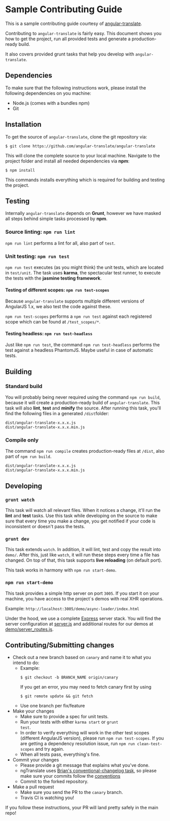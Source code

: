 # Sample Contributing Guide

This is a sample contributing guide courtesy of [angular-translate](https://github.com/angular-translate/angular-translate/blob/master/CONTRIBUTING.md).

Contributing to `angular-translate` is fairly easy. This document shows you how to
get the project, run all provided tests and generate a production-ready build.

It also covers provided grunt tasks that help you develop with `angular-translate`.

## Dependencies

To make sure that the following instructions work, please install the following dependencies
on you machine:

- Node.js (comes with a bundles npm)
- Git

## Installation

To get the source of `angular-translate`, clone the git repository via:

```
$ git clone https://github.com/angular-translate/angular-translate
```

This will clone the complete source to your local machine. Navigate to the project folder
and install all needed dependencies via **npm**:

```
$ npm install
```

This commands installs everything which is required for building and testing the project.

## Testing

Internally `angular-translate` depends on **Grunt**, however we have masked all steps behind
simple tasks processed by **npm**.

### Source linting: `npm run lint`

`npm run lint` performs a lint for all, also part of `test`.

### Unit testing: `npm run test`

`npm run test` executes (as you might think) the unit tests, which are located
in `test/unit`. The task uses **karma**, the spectacular test runner, to execute the tests with
the **jasmine testing framework**.

#### Testing of different scopes: `npm run test-scopes`

Because `angular-translate` supports multiple different versions of AngularJS 1.x, we also test the code against these.

`npm run test-scopes` performs a `npm run test` against each registered scope which can be found at `/test_scopes/*`.

#### Testing headless: `npm run test-headless`

Just like `npm run test`, the command `npm run test-headless` performs the test against a headless PhantomJS. Maybe
useful in case of automatic tests.

## Building

### Standard build

You will probably being never required using the command `npm run build`, because it will create a production-ready
build of `angular-translate`. This task will also **lint**, **test** and **minify** the
source. After running this task, you'll find the following files in a generated
`/dist`folder:

```
dist/angular-translate-x.x.x.js
dist/angular-translate-x.x.x.min.js
```

### Compile only

The command `npm run compile` creates production-ready files at `/dist`, also part of `npm run build`.

```
dist/angular-translate-x.x.x.js
dist/angular-translate-x.x.x.min.js
```

## Developing

### `grunt watch`

This task will watch all relevant files. When it notices a change, it'll run the
**lint** and **test** tasks. Use this task while developing on the source
to make sure that every time you make a change, you get notified if your code is inconsistent
or doesn't pass the tests.

### `grunt dev`

This task extends `watch`. In addition, it will lint, test and copy the result into `demo/`.
After this, just like `watch`, it will run these steps every time a file has changed.
On top of that, this task supports **live reloading** (on default port).

This task works in harmony with `npm run start-demo`.

### `npm run start-demo`

This task provides a simple http server on port `3005`. If you start it on your machine, you
have access to the project`s demos with real XHR operations.

Example: `http://localhost:3005/demo/async-loader/index.html`

Under the hood, we use a complete [Express](http://expressjs.com/) server stack. You will
find the server configuration at [server.js](server.js) and additional routes for our demos
at [demo/server_routes.js](demo/server_routes.js).

## Contributing/Submitting changes

- Check out a new branch based on <code>canary</code> and name it to what you intend to do:
  - Example:
    ```
    $ git checkout -b BRANCH_NAME origin/canary
    ```
    If you get an error, you may need to fetch canary first by using
    ```
    $ git remote update && git fetch
    ```
  - Use one branch per fix/feature
- Make your changes
  - Make sure to provide a spec for unit tests.
  - Run your tests with either <code>karma start</code> or <code>grunt test</code>.
  - In order to verify everything will work in the other test scopes (different AngularJS version), please run `npm run test-scopes`. If you are getting a dependency resolution issue, run `npm run clean-test-scopes` and try again.
  - When all tests pass, everything's fine.
- Commit your changes
  - Please provide a git message that explains what you've done.
  - ngTranslate uses [Brian's conventional-changelog task](https://github.com/btford/grunt-conventional-changelog), so please make sure your commits follow the [conventions](https://docs.google.com/document/d/1QrDFcIiPjSLDn3EL15IJygNPiHORgU1_OOAqWjiDU5Y/edit)
  - Commit to the forked repository.
- Make a pull request
  - Make sure you send the PR to the <code>canary</code> branch.
  - Travis CI is watching you!

If you follow these instructions, your PR will land pretty safely in the main repo!
